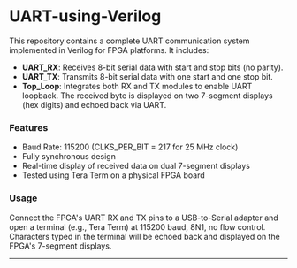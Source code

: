 # UART-using-Verilog

This repository contains a complete UART communication system implemented in Verilog for FPGA platforms. It includes:

- **UART_RX**: Receives 8-bit serial data with start and stop bits (no parity).
- **UART_TX**: Transmits 8-bit serial data with one start and one stop bit.
- **Top_Loop**: Integrates both RX and TX modules to enable UART loopback. The received byte is displayed on two 7-segment displays (hex digits) and echoed back via UART.

### Features
- Baud Rate: 115200 (CLKS_PER_BIT = 217 for 25 MHz clock)
- Fully synchronous design
- Real-time display of received data on dual 7-segment displays
- Tested using Tera Term on a physical FPGA board

### Usage
Connect the FPGA's UART RX and TX pins to a USB-to-Serial adapter and open a terminal (e.g., Tera Term) at 115200 baud, 8N1, no flow control. Characters typed in the terminal will be echoed back and displayed on the FPGA's 7-segment displays.

---

